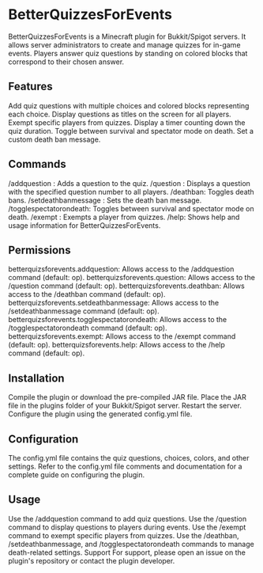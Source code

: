 # BetterQuizzesForEvents
BetterQuizzesForEvents is a Minecraft plugin for Bukkit/Spigot servers. It allows server administrators to create and manage quizzes for in-game events. Players answer quiz questions by standing on colored blocks that correspond to their chosen answer.

## Features
Add quiz questions with multiple choices and colored blocks representing each choice.
Display questions as titles on the screen for all players.
Exempt specific players from quizzes.
Display a timer counting down the quiz duration.
Toggle between survival and spectator mode on death.
Set a custom death ban message.
## Commands
/addquestion <question> <choice1> <choice2> <choice3> <choice4> <question-number> <choice1color> <choice2color> <choice3color> <choice4color> <correct-answer>: Adds a question to the quiz.
/question <question-number>: Displays a question with the specified question number to all players.
/deathban: Toggles death bans.
/setdeathbanmessage <message>: Sets the death ban message.
/togglespectatorondeath: Toggles between survival and spectator mode on death.
/exempt <player>: Exempts a player from quizzes.
/help: Shows help and usage information for BetterQuizzesForEvents.
## Permissions
betterquizsforevents.addquestion: Allows access to the /addquestion command (default: op).
betterquizsforevents.question: Allows access to the /question command (default: op).
betterquizsforevents.deathban: Allows access to the /deathban command (default: op).
betterquizsforevents.setdeathbanmessage: Allows access to the /setdeathbanmessage command (default: op).
betterquizsforevents.togglespectatorondeath: Allows access to the /togglespectatorondeath command (default: op).
betterquizsforevents.exempt: Allows access to the /exempt command (default: op).
betterquizsforevents.help: Allows access to the /help command (default: op).
## Installation
Compile the plugin or download the pre-compiled JAR file.
Place the JAR file in the plugins folder of your Bukkit/Spigot server.
Restart the server.
Configure the plugin using the generated config.yml file.
## Configuration
The config.yml file contains the quiz questions, choices, colors, and other settings. Refer to the config.yml file comments and documentation for a complete guide on configuring the plugin.

## Usage
Use the /addquestion command to add quiz questions.
Use the /question command to display questions to players during events.
Use the /exempt command to exempt specific players from quizzes.
Use the /deathban, /setdeathbanmessage, and /togglespectatorondeath commands to manage death-related settings.
Support
For support, please open an issue on the plugin's repository or contact the plugin developer.